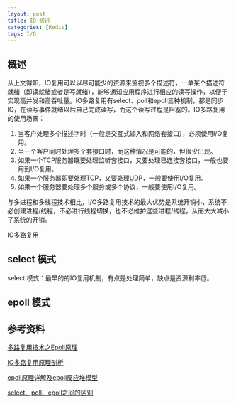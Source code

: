```yaml
---
layout: post
title: IO 初识
categories: [Redis]
tags: I/O
---
```


## 概述

从上文得知，IO复用可以以尽可能少的资源来监视多个描述符，一单某个描述符就绪（即读就绪或者是写就绪），能够通知应用程序进行相应的读写操作，以便于实现高并发和高吞吐量。IO多路复用有select、poll和epoll三种机制，都是同步IO，在读写事件就绪以后自己完成读写，而这个读写过程是阻塞的。IO多路复用的使用场景：

1. 当客户处理多个描述字时（一般是交互式输入和网络套接口），必须使用I/O复用。
2. 当一个客户同时处理多个套接口时，而这种情况是可能的，但很少出现。
3. 如果一个TCP服务器既要处理监听套接口，又要处理已连接套接口，一般也要用到I/O复用。
4. 如果一个服务器即要处理TCP，又要处理UDP，一般要使用I/O复用。
5. 如果一个服务器要处理多个服务或多个协议，一般要使用I/O复用。

与多进程和多线程技术相比，I/O多路复用技术的最大优势是系统开销小，系统不必创建进程/线程，不必进行线程切换，也不必维护这些进程/线程，从而大大减小了系统的开销。

IO多路复用

## select 模式

select 模式：最早的的IO复用机制，有点是处理简单，缺点是资源利率低。





## epoll 模式





## 参考资料

[多路复用技术之Epoll原理](http://m.lanhusoft.com/Article/707.html)

[IO多路复用原理剖析](https://juejin.im/post/59f9c6d66fb9a0450e75713f)

[epoll原理详解及epoll反应堆模型](https://blog.csdn.net/daaikuaichuan/article/details/83862311)

[select、poll、epoll之间的区别](https://www.cnblogs.com/aspirant/p/9166944.html)







